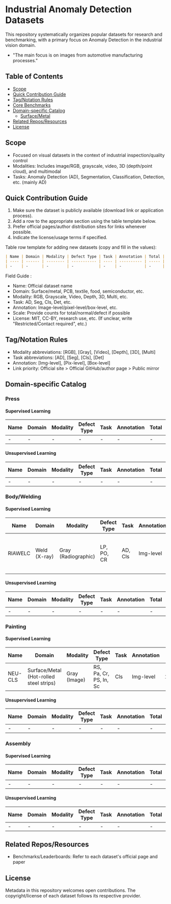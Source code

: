 # Industrial Anomaly Detection Datasets

This repository systematically organizes popular datasets for research and benchmarking, with a primary focus on Anomaly Detection in the industrial vision domain.

- "The main focus is on images from automotive manufacturing processes."

## Table of Contents

- [Scope](#scope)
- [Quick Contribution Guide](#quick-contribution-guide)
- [Tag/Notation Rules](#tagnotation-rules)
- [Core Benchmarks](#core-benchmarks)
- [Domain-specific Catalog](#domain-specific-catalog)
  - [Surface/Metal](#surfacemetal)
- [Related Repos/Resources](#related-reposresources)
- [License](#license)

## Scope

- Focused on visual datasets in the context of industrial inspection/quality control
- Modalities: Includes image/RGB, grayscale, video, 3D (depth/point cloud), and multimodal
- Tasks: Anomaly Detection (AD), Segmentation, Classification, Detection, etc. (mainly AD)

## Quick Contribution Guide

1. Make sure the dataset is publicly available (download link or application process).
2. Add a row to the appropriate section using the table template below.
3. Prefer official pages/author distribution sites for links whenever possible.
4. Indicate the license/usage terms if specified.

Table row template for adding new datasets (copy and fill in the values):

```markdown
| Name | Domain | Modality | Defect Type | Task | Annotation | Total | Normal | Defect | Model | Params (M) | Input Size | Batch Size | VRAM (GB) | Inference (FPS) | Train time/epoch | Hardware | Precision Type | Year | License | Link | Paper/Page |
| ---- | ------ | -------- | ----------- | ---- | ---------- | ----- | ------ | ------ | ----- | ---------- | ---------- | ---------- | --------- | --------------- | ---------------- | -------- | -------------- | ---- | ------- | ---- | ---------- |
| -    | -      | -        | -           | -    | -          | -     | -      | -      | -     | -          | -          | -          | -         | -               | -                | -        | -              | -    | -       | -    | -          |
```

Field Guide :

- Name: Official dataset name
- Domain: Surface/metal, PCB, textile, food, semiconductor, etc.
- Modality: RGB, Grayscale, Video, Depth, 3D, Multi, etc.
- Task: AD, Seg, Cls, Det, etc.
- Annotation: Image-level/pixel-level/box-level, etc.
- Scale: Provide counts for total/normal/defect if possible
- License: MIT, CC-BY, research use, etc. (If unclear, write "Restricted/Contact required", etc.)

## Tag/Notation Rules

- Modality abbreviations: [RGB], [Gray], [Video], [Depth], [3D], [Multi]
- Task abbreviations: [AD], [Seg], [Cls], [Det]
- Annotation: [Img-level], [Pix-level], [Box-level]
- Link priority: Official site > Official GitHub/author page > Public mirror

## Domain-specific Catalog

### Press

#### Supervised Learning

| Name | Domain | Modality | Defect Type | Task | Annotation | Total | Normal | Defect | Model | Params (M) | Input Size | Batch Size | VRAM (GB) | Inference (FPS) | Train time/epoch | Hardware | Precision Type | Year | License | Link | Paper/Page |
| ---- | ------ | -------- | ----------- | ---- | ---------- | ----- | ------ | ------ | ----- | ---------- | ---------- | ---------- | --------- | --------------- | ---------------- | -------- | -------------- | ---- | ------- | ---- | ---------- |
| -    | -      | -        | -           | -    | -          | -     | -      | -      | -     | -          | -          | -          | -         | -               | -                | -        | -              | -    | -       | -    | -          |

#### Unsupervised Learning

| Name | Domain | Modality | Defect Type | Task | Annotation | Total | Normal | Defect | Model | Params (M) | Input Size | Batch Size | VRAM (GB) | Inference (FPS) | Train time/epoch | Hardware | Precision Type | Year | License | Link | Paper/Page |
| ---- | ------ | -------- | ----------- | ---- | ---------- | ----- | ------ | ------ | ----- | ---------- | ---------- | ---------- | --------- | --------------- | ---------------- | -------- | -------------- | ---- | ------- | ---- | ---------- |
| -    | -      | -        | -           | -    | -          | -     | -      | -      | -     | -          | -          | -          | -         | -               | -                | -        | -              | -    | -       | -    | -          |

### Body/Welding

#### Supervised Learning

| Name    | Domain       | Modality            | Defect Type | Task    | Annotation | Total  | Normal      | Defect      | Model | Params (M) | Input Size | Batch Size | VRAM (GB) | Inference (FPS) | Train time/epoch | Hardware | Precision Type | Year | License         | Link                                          | Paper/Page                                                                                                                                                                                                                                            |
| ------- | ------------ | ------------------- | ----------- | ------- | ---------- | ------ | ----------- | ----------- | ----- | ---------- | ---------- | ---------- | --------- | --------------- | ---------------- | -------- | -------------- | ---- | --------------- | --------------------------------------------- | ----------------------------------------------------------------------------------------------------------------------------------------------------------------------------------------------------------------------------------------------------- |
| RIAWELC | Weld (X-ray) | Gray (Radiographic) | LP, PO, CR  | AD, Cls | Img-level  | 24,407 | 6,000 | 18,707 | -     | -          | -          | -          | -         | -               | -                | -        | -              | 2022 | citation required | [GitHub](https://github.com/stefyste/RIAWELC) | [1] [ICMECE 2022](https://www.researchgate.net/publication/369294451_RIAWELC_A_Novel_Dataset_of_Radiographic_Images_for_Automatic_Weld_Defects_Classification) <br> [2] [Manufacturing Letters (Elsevier)](https://www.researchgate.net/publication/366209086_Welding_Defects_Classification_Through_a_Convolutional_Neural_Network) |


#### Unsupervised Learning

| Name | Domain | Modality | Defect Type | Task | Annotation | Total | Normal | Defect | Model | Params (M) | Input Size | Batch Size | VRAM (GB) | Inference (FPS) | Train time/epoch | Hardware | Precision Type | Year | License | Link | Paper/Page |
| ---- | ------ | -------- | ----------- | ---- | ---------- | ----- | ------ | ------ | ----- | ---------- | ---------- | ---------- | --------- | --------------- | ---------------- | -------- | -------------- | ---- | ------- | ---- | ---------- |
| -    | -      | -        | -           | -    | -          | -     | -      | -      | -     | -          | -          | -          | -         | -               | -                | -        | -              | -    | -       | -    | -          |

### Painting

#### Supervised Learning

| Name    | Domain                                  | Modality     | Defect Type            | Task | Annotation | Total | Normal | Defect | Model | Params (M) | Input Size | Batch Size | VRAM (GB) | Inference (FPS) | Train time/epoch | Hardware | Precision Type | Year | License                          | Link                                                                                                                                                                           | Paper/Page                                                                                                                                            |
| ------- | --------------------------------------- | ------------ | ---------------------- | ---- | ---------- | ----- | ------ | ------ | ----- | ---------- | ---------- | ---------- | --------- | --------------- | ---------------- | -------- | -------------- | ---- | -------------------------------- | ------------------------------------------------------------------------------------------------------------------------------------------------------------------------------ | ----------------------------------------------------------------------------------------------------------------------------------------------------- |
| NEU-CLS | Surface/Metal (Hot-rolled steel strips) | Gray (Image) | RS, Pa, Cr, PS, In, Sc | Cls  | Img-level  | 1,800 | 0      | 1,800  | -     | -          | 200×200    | -          | -         | -               | -                | -        | -              | 2013 | citation required | [Official page](http://faculty.neu.edu.cn/songkechen/zh_CN/zhym/263269/list/index.htm) | \[1] [Applied Surface Science 2013](https://doi.org/10.1016/j.apsusc.2013.06.086) |


#### Unsupervised Learning

| Name | Domain | Modality | Defect Type | Task | Annotation | Total | Normal | Defect | Model | Params (M) | Input Size | Batch Size | VRAM (GB) | Inference (FPS) | Train time/epoch | Hardware | Precision Type | Year | License | Link | Paper/Page |
| ---- | ------ | -------- | ----------- | ---- | ---------- | ----- | ------ | ------ | ----- | ---------- | ---------- | ---------- | --------- | --------------- | ---------------- | -------- | -------------- | ---- | ------- | ---- | ---------- |
| -    | -      | -        | -           | -    | -          | -     | -      | -      | -     | -          | -          | -          | -         | -               | -                | -        | -              | -    | -       | -    | -          |

### Assembly

#### Supervised Learning

| Name | Domain | Modality | Defect Type | Task | Annotation | Total | Normal | Defect | Model | Params (M) | Input Size | Batch Size | VRAM (GB) | Inference (FPS) | Train time/epoch | Hardware | Precision Type | Year | License | Link | Paper/Page |
| ---- | ------ | -------- | ----------- | ---- | ---------- | ----- | ------ | ------ | ----- | ---------- | ---------- | ---------- | --------- | --------------- | ---------------- | -------- | -------------- | ---- | ------- | ---- | ---------- |
| -    | -      | -        | -           | -    | -          | -     | -      | -      | -     | -          | -          | -          | -         | -               | -                | -        | -              | -    | -       | -    | -          |

#### Unsupervised Learning

| Name | Domain | Modality | Defect Type | Task | Annotation | Total | Normal | Defect | Model | Params (M) | Input Size | Batch Size | VRAM (GB) | Inference (FPS) | Train time/epoch | Hardware | Precision Type | Year | License | Link | Paper/Page |
| ---- | ------ | -------- | ----------- | ---- | ---------- | ----- | ------ | ------ | ----- | ---------- | ---------- | ---------- | --------- | --------------- | ---------------- | -------- | -------------- | ---- | ------- | ---- | ---------- |
| -    | -      | -        | -           | -    | -          | -     | -      | -      | -     | -          | -          | -          | -         | -               | -                | -        | -              | -    | -       | -    | -          |

## Related Repos/Resources

- Benchmarks/Leaderboards: Refer to each dataset's official page and paper

## License

Metadata in this repository welcomes open contributions. The copyright/license of each dataset follows its respective provider.
